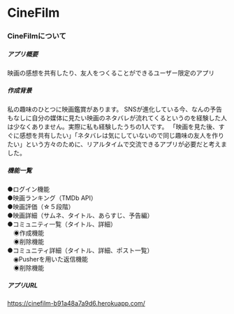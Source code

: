 # CineFilm

### CineFilmについて

##### アプリ概要<br />
映画の感想を共有したり、友人をつくることができるユーザー限定のアプリ

##### 作成背景<br />
私の趣味のひとつに映画鑑賞があります。
SNSが進化している今、なんの予告もなしに自分の媒体に見たい映画のネタバレが流れてくるというのを経験した人は少なくありません。実際に私も経験したうちの1人です。
「映画を見た後、すぐに感想を共有したい」「ネタバレは気にしていないので同じ趣味の友人を作りたい」という方々のために、リアルタイムで交流できるアプリが必要だと考えました。

##### 機能一覧<br />
●ログイン機能<br />
●映画ランキング（TMDb API）<br />
●映画評価（☆５段階）<br />
●映画詳細（サムネ、タイトル、あらすじ、予告編）<br />
●コミュニティ一覧（タイトル、詳細）<br />
&emsp;◉作成機能<br />
&emsp;◉削除機能<br />
●コミュニティ詳細（タイトル、詳細、ポスト一覧）<br />
&emsp;◉Pusherを用いた返信機能<br />
&emsp;◉削除機能

##### アプリURL<br />
https://cinefilm-b91a48a7a9d6.herokuapp.com/
